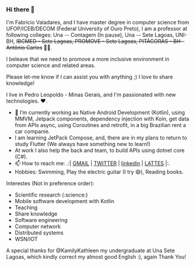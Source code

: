 ### Hi there 👋

<!--
**fvaladares/fvaladares** is a ✨ _special_ ✨ repository because its `README.md` (this file) appears on your GitHub profile. -->

I'm Fabricio Valadares, and I have master degree in computer science from UFOP/ICEB/DECOM (Federal University of Ouro Preto), I am a professor at following colleges: Una -- Contagem (In pause), Una -- Sete Lagoas, UNI-BH, ~~IBCMED - Sete Lagoas, PROMOVE - Sete Lagoas, PITÁGORAS - BH - Antônio Carlos~~ :teacher:. 

I beleave that we need to promove a more inclusive environment in computer science and related areas. 

Please let-me know if I can assist you with anything ;) I love to share knowledge! 

I live in Pedro Leopoldo - Minas Gerais, and I'm passionated with new technologies. :heart:.
- 🌱 I’m currently working as Native Android Development (Kotlin), using MMVM, Jetpack components, dependency injection with Koin, get data from APIs async, using Coroutines and retrofit, in a big Brazilian rent a car companie.
- I am learning JetPack Compose, and, there are in my plans to return to study Flutter (We always have something new to learn!)
- At work I also help the back and team, to build APIs using dotnet core (C#).
- 📫 How to reach me: .:| [GMAIL](fabricio.valadares@gmail.com) | [TWITTER](https://twitter.com/fgvaladares) | [linkedin](https://www.linkedin.com/in/fabriciogvaladares/) | [LATTES](http://lattes.cnpq.br/1002632563427298) |:.
- Hobbies: Swimming, Play the electric guitar (I try :smile:), Reading books.


Interestes (Not in preference order):
- Scientific research (:science:)
- Mobile software development with Kotlin
- Teaching
- Share knowledge
- Software engineering
- Computer network
- Distributed systems
- WSN/IOT

A special thanks for @KamilyKathleen my undergraduate at Una Sete Lagoas, which kindly correct my almost good English :), again Thank You!

<!-- Here are some ideas to get you started:

<!-- - 🔭 I’m currently working on ...
- 🌱 I’m currently learning ...
- 👯 I’m looking to collaborate on ...
- 🤔 I’m looking for help with ...
- 💬 Ask me about ...
- 📫 How to reach me: ...
- 😄 Pronouns: ...
- ⚡ Fun fact: ...
-->

